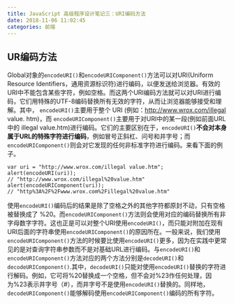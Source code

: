 ```yaml
---
title: JavaScript 高级程序设计笔记三：URI编码方法
date: 2018-11-06 11:02:45
categories: 前端
---
```


## UR编码方法
Global对象的`encodeURI()`和`encodeURIComponent()`方法可以对URI(Uniform Resource Identifiers，通用资源标识符)进行编码，以便发送给浏览器。有效的URI中不能包含某些字符，例如空格。而这两个URI编码方法就可以对URI进行编码，它们用特殊的UTF-8编码替换所有无效的字符，从而让浏览器能够接受和理解。其中， `encodeURI()`主要用于整个 URI (例如：http://www.wrox.com/illegal value. htm)，而 `encodeURIComponent()`主要用于对URI中的某一段(例如前面URL中的 illegal value.htm)进行编码。它们的主要区别在于，`encodeURI()`**不会对本身属于URL的特殊字符进行编码**，例如冒号正斜杠、问号和井字号；而`encodeURIComponent()`则会对它发现的任何非标准字符进行编码。来看下面的例子。
```
var uri = "http://www.wrox.com/illegal value.htm";
alert(encodeURI(uri));
// "http://www.wrox.com/illegal%20value.htm"
alert(encodeURIComponent(uri));
// "http%3A%2F%2Fwww.wrox.com%2Fillegal%20value.htm"
```
使用`encodeURI()`编码后的结果是除了空格之外的其他字符都原封不动，只有空格被替换成了 %20。而`encodeURIComponent()`方法则会使用对应的编码替换所有非字母数字字符。这也正是可以对整个URI使用`encodeURI()`，而只能对附加在现有URI后面的字符串使用`encodeURIComponent()`的原因所在。一般来说，我们使用`encodeURIComponent()`方法的时候要比使用`encodeURI()`更多，因为在实践中更常见的是对查询字符串参数而不是对基础URL进行编码。与`encodeURI()`和`encodeURIComponent()`方法对应的两个方法分别是`decodeURI()`和`decodeURIComponent()`.其中，`decodeURI()`只能对使用`encodeURI()`替换的字符进行解码。例如，它可将%20替换成一个空格，但不会对%23作任何处理，因为%23表示井字号（#），而井字号不是使用`encodeURI()`替换的。同样地， `decodeURIComponent()`能够解码使用`encodeURIComponent()`编码的所有字符。
